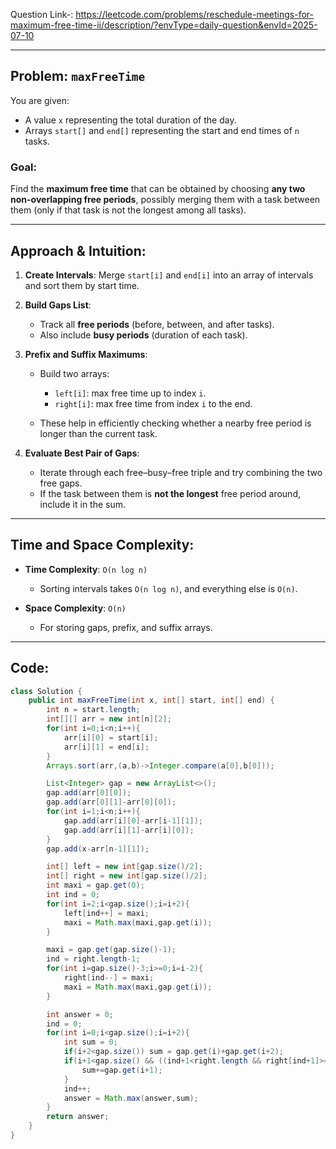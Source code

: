 Question Link-: https://leetcode.com/problems/reschedule-meetings-for-maximum-free-time-ii/description/?envType=daily-question&envId=2025-07-10

---

##  Problem: `maxFreeTime`

You are given:

* A value `x` representing the total duration of the day.
* Arrays `start[]` and `end[]` representing the start and end times of `n` tasks.

###  Goal:

Find the **maximum free time** that can be obtained by choosing **any two non-overlapping free periods**, possibly merging them with a task between them (only if that task is not the longest among all tasks).

---

##  Approach & Intuition:

1. **Create Intervals**: Merge `start[i]` and `end[i]` into an array of intervals and sort them by start time.

2. **Build Gaps List**:

   * Track all **free periods** (before, between, and after tasks).
   * Also include **busy periods** (duration of each task).

3. **Prefix and Suffix Maximums**:

   * Build two arrays:

     * `left[i]`: max free time up to index `i`.
     * `right[i]`: max free time from index `i` to the end.
   * These help in efficiently checking whether a nearby free period is longer than the current task.

4. **Evaluate Best Pair of Gaps**:

   * Iterate through each free–busy–free triple and try combining the two free gaps.
   * If the task between them is **not the longest** free period around, include it in the sum.

---

##  Time and Space Complexity:

* **Time Complexity**: `O(n log n)`

  * Sorting intervals takes `O(n log n)`, and everything else is `O(n)`.

* **Space Complexity**: `O(n)`

  * For storing gaps, prefix, and suffix arrays.

---

## Code:

```java
class Solution {
    public int maxFreeTime(int x, int[] start, int[] end) {
        int n = start.length;
        int[][] arr = new int[n][2];
        for(int i=0;i<n;i++){
            arr[i][0] = start[i];
            arr[i][1] = end[i];
        }
        Arrays.sort(arr,(a,b)->Integer.compare(a[0],b[0]));

        List<Integer> gap = new ArrayList<>();
        gap.add(arr[0][0]);
        gap.add(arr[0][1]-arr[0][0]);
        for(int i=1;i<n;i++){
            gap.add(arr[i][0]-arr[i-1][1]);
            gap.add(arr[i][1]-arr[i][0]);
        } 
        gap.add(x-arr[n-1][1]);

        int[] left = new int[gap.size()/2];
        int[] right = new int[gap.size()/2];
        int maxi = gap.get(0);
        int ind = 0;
        for(int i=2;i<gap.size();i=i+2){
            left[ind++] = maxi;
            maxi = Math.max(maxi,gap.get(i));
        }

        maxi = gap.get(gap.size()-1);
        ind = right.length-1;
        for(int i=gap.size()-3;i>=0;i=i-2){
            right[ind--] = maxi;
            maxi = Math.max(maxi,gap.get(i));
        }

        int answer = 0;
        ind = 0;
        for(int i=0;i<gap.size();i=i+2){
            int sum = 0;
            if(i+2<gap.size()) sum = gap.get(i)+gap.get(i+2);
            if(i+1<gap.size() && ((ind+1<right.length && right[ind+1]>=gap.get(i+1))|| (ind-1>=0 && left[ind-1]>=gap.get(i+1)))){
                sum+=gap.get(i+1);
            }
            ind++;
            answer = Math.max(answer,sum);
        }
        return answer;
    }
}
```

